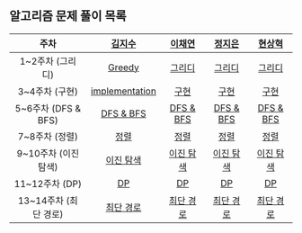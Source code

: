 ## 알고리즘 문제 풀이 목록
| 주차 | [김지수](https://github.com/fob-Ji) | [이채연](https://github.com/202002538) | [정지은](https://github.com/ssstopeun) | [현상혁](https://github.com/gmelon) |
| :---: | :---: | :---: | :---: | :---: |
| 1~2주차 (그리디) |[Greedy](https://tranquil-trumpet-3a4.notion.site/11-23-06-01-0c7901394a214744b7e2ecdc8b8e6d12) |[그리디](https://cherry-molybdenum-e4f.notion.site/541eca4f9e774eb1b7b25c0157916af9) | [그리디](https://righteous-galette-116.notion.site/c416f0802fc248bbbaa9ab6a7a4e56b8) | [그리디](https://github.com/gmelon/algorithm/blob/main/src/main/java/nadongbin/greedy/README.md) |
| 3~4주차 (구현) |[implementation](https://tranquil-trumpet-3a4.notion.site/13-23-06-15-894e5c77f52e4f6c8297726736705790?pvs=4)  |[구현](https://cherry-molybdenum-e4f.notion.site/bfef80bfec3b45cb94112f827373ffb4?pvs=4)  | [구현](https://www.notion.so/8eb923149f664dd1b5b90b187eccca74?pvs=4) | [구현](https://github.com/gmelon/algorithm/blob/main/src/main/java/nadongbin/implementation/README.md) |
| 5~6주차 (DFS & BFS) | [DFS & BFS](https://github.com/fob-Ji/KHJL_algo_study_Source_code/tree/master/FifthteenWeek) | [DFS & BFS](https://cherry-molybdenum-e4f.notion.site/DFS-BFS-840a640316034453a8f18db8f2d36000?pvs=4) | [DFS & BFS](https://www.notion.so/DFS-BFS-aa81f254c5e241b8aae2939905f6108c?pvs=4) | [DFS & BFS](https://github.com/gmelon/algorithm/blob/main/src/main/java/nadongbin/dfsnbfs/README.md) |
| 7~8주차 (정렬) | [정렬](https://github.com/fob-Ji/KHJL_algo_study_Source_code/tree/master/EighteenthWeek)  | [정렬](https://cherry-molybdenum-e4f.notion.site/4b9b282ec1db4bde9d949d65585f6be7?pvs=4) | [정렬](https://righteous-galette-116.notion.site/2daf9f8cbe30466cbafdb51d5c80aa5c?pvs=4) | [정렬](https://github.com/gmelon/algorithm/tree/main/src/main/java/nadongbin/sort) |
| 9~10주차 (이진 탐색) | [이진 탐색](https://github.com/fob-Ji/KHJL_algo_study_Source_code/tree/master/TwentythWeek)  |[이진 탐색](https://cherry-molybdenum-e4f.notion.site/259be0b5977d451e9b2687a72198be23?pvs=4)  | [이진 탐색](https://righteous-galette-116.notion.site/c9f5f74e4e0d4ae39e49f0f5ea13b058?pvs=4) | [이진 탐색](https://github.com/gmelon/algorithm/tree/main/src/main/java/nadongbin/binary_search) |
| 11~12주차 (DP) |[DP](https://www.notion.so/22-DP-3768d09968814555a97f7cbfac30acd2) |[DP](https://cherry-molybdenum-e4f.notion.site/405f7a7c31a144f1ae46e34155f70ef1?pvs=4)  | [DP](https://righteous-galette-116.notion.site/739f0c4e33404ff9875b550e6b858e43?pvs=4) | [DP](https://github.com/gmelon/algorithm/tree/main/src/main/java/nadongbin/dp) |
| 13~14주차 (최단 경로) |[최단 경로](https://tranquil-trumpet-3a4.notion.site/22-DP-3768d09968814555a97f7cbfac30acd2?pvs=4)  |[최단 경로](https://cherry-molybdenum-e4f.notion.site/bb857a021a6f44d69205923b417d7397?pvs=4)  |[최단 경로](https://righteous-galette-116.notion.site/d112bc3da92040c088ac44b7dd11b38f?pvs=4)| [최단 경로](https://github.com/gmelon/algorithm/tree/main/src/main/java/nadongbin/shortest_path) |
